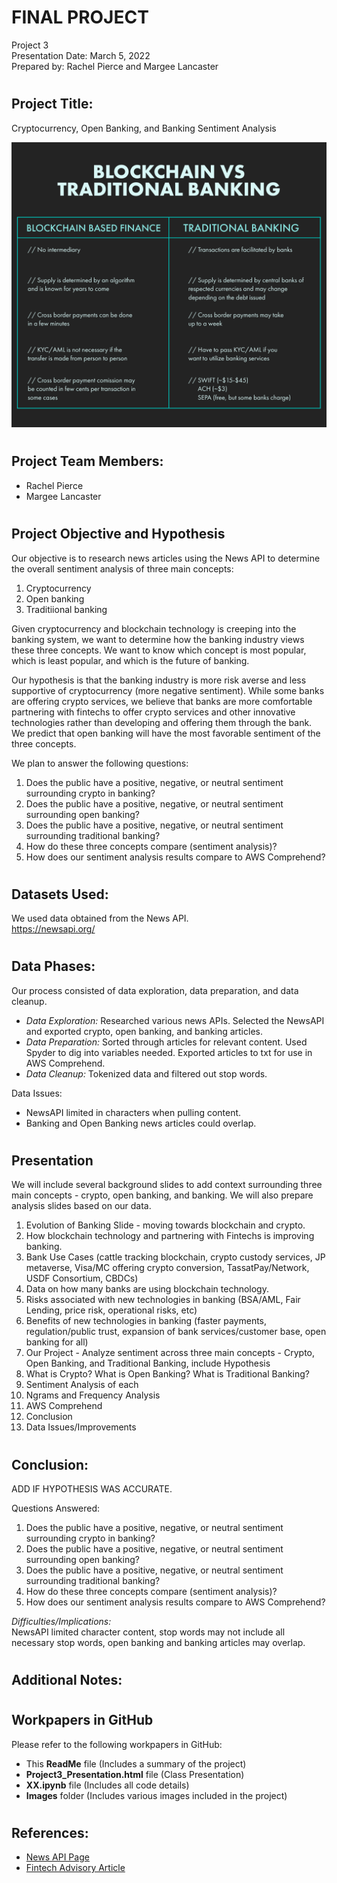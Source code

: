 # **FINAL PROJECT**

Project 3  
Presentation Date: March 5, 2022  
Prepared by: Rachel Pierce and Margee Lancaster 

#

## Project Title:
Cryptocurrency, Open Banking, and Banking Sentiment Analysis

![image](./Images/blockchainvstraditional.png)

#

## Project Team Members:
- Rachel Pierce
- Margee Lancaster

#

## Project Objective and Hypothesis  
  
Our objective is to research news articles using the News API to determine the overall sentiment analysis of three main concepts:
1. Cryptocurrency
2. Open banking 
3. Traditiional banking
  
Given cryptocurrency and blockchain technology is creeping into the banking system, we want to determine how the banking industry views these three concepts.  We want to know which concept is most popular, which is least popular, and which is the future of banking.

Our hypothesis is that the banking industry is more risk averse and less supportive of cryptocurrency (more negative sentiment). While some banks are offering crypto services, we believe that banks are more comfortable partnering with fintechs to offer crypto services and other innovative technologies rather than developing and offering them through the bank.  We predict that open banking will have the most favorable sentiment of the three concepts.

We plan to answer the following questions:  
1. Does the public have a positive, negative, or neutral sentiment surrounding crypto in banking?
2. Does the public have a positive, negative, or neutral sentiment surrounding open banking?
3. Does the public have a positive, negative, or neutral sentiment surrounding traditional banking?
4. How do these three concepts compare (sentiment analysis)?
5. How does our sentiment analysis results compare to AWS Comprehend?

#

## Datasets Used:
We used data obtained from the News API.  
https://newsapi.org/

#

##  Data Phases:
Our process consisted of data exploration,  data preparation, and data cleanup. 
  
- *Data Exploration:* Researched various news APIs.  Selected the NewsAPI and exported crypto, open banking, and banking articles.  
- *Data Preparation:* Sorted through articles for relevant content.  Used Spyder to dig into variables needed.  Exported articles to txt for use in AWS Comprehend.
- *Data Cleanup:*  Tokenized data and filtered out stop words.

Data Issues: 
- NewsAPI limited in characters when pulling content.
- Banking and Open Banking news articles could overlap.

#

## Presentation 
We will include several background slides to add context surrounding three main concepts - crypto, open banking, and banking.  We will also prepare analysis slides based on our data.
1. Evolution of Banking Slide - moving towards blockchain and crypto.
2. How blockchain technology and partnering with Fintechs is improving banking.
3. Bank Use Cases (cattle tracking blockchain, crypto custody services, JP metaverse, Visa/MC offering crypto conversion, TassatPay/Network, USDF Consortium, CBDCs)
4. Data on how many banks are using blockchain technology.
5. Risks associated with new technologies in banking (BSA/AML, Fair Lending, price risk, operational risks, etc)
6. Benefits of new technologies in banking (faster payments, regulation/public trust, expansion of bank services/customer base, open banking for all)
7. Our Project - Analyze sentiment across three main concepts - Crypto, Open Banking, and Traditional Banking, include Hypothesis
8. What is Crypto?  What is Open Banking? What is Traditional Banking?
9. Sentiment Analysis of each
10. Ngrams and Frequency Analysis
11. AWS Comprehend
12. Conclusion
13. Data Issues/Improvements

#

## Conclusion:

ADD IF HYPOTHESIS WAS ACCURATE.  

Questions Answered:
1. Does the public have a positive, negative, or neutral sentiment surrounding crypto in banking?
2. Does the public have a positive, negative, or neutral sentiment surrounding open banking?
3. Does the public have a positive, negative, or neutral sentiment surrounding traditional banking?
4. How do these three concepts compare (sentiment analysis)?
5. How does our sentiment analysis results compare to AWS Comprehend?  

*Difficulties/Implications:*  
NewsAPI limited character content, stop words may not include all necessary stop words, open banking and banking articles may overlap.

#


## Additional Notes:

#

## Workpapers in GitHub
Please refer to the following workpapers in GitHub:
- This **ReadMe** file (Includes a summary of the project)
- **Project3_Presentation.html** file (Class Presentation)
- **XX.ipynb** file (Includes all code details)
- **Images** folder (Includes various images included in the project)
#

## References:
- [News API Page](https://newsapi.org/)
- [Fintech Advisory Article](https://www.fintech-advisory.com/news/2021/5/19/why-more-people-choose-crypto-over-traditional-banking)
#
